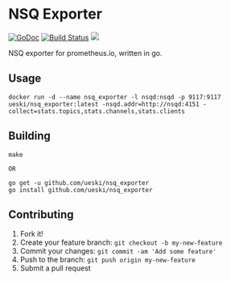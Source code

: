 # NSQ Exporter

[![GoDoc](https://godoc.org/github.com/ueski/nsq_exporter?status.svg)](https://godoc.org/github.com/ueski/nsq_exporter) [![Build Status](https://travis-ci.org/ueski/nsq_exporter.svg?branch=master)](https://travis-ci.org/ueski/nsq_exporter) [![](https://images.microbadger.com/badges/image/ueski/nsq_exporter.svg)](https://microbadger.com/images/ueski/nsq_exporter "Get your own image badge on microbadger.com")

NSQ exporter for prometheus.io, written in go.

## Usage

    docker run -d --name nsq_exporter -l nsqd:nsqd -p 9117:9117 ueski/nsq_exporter:latest -nsqd.addr=http://nsqd:4151 -collect=stats.topics,stats.channels,stats.clients

## Building

    make

    OR

    go get -u github.com/ueski/nsq_exporter
    go install github.com/ueski/nsq_exporter

## Contributing

1. Fork it!
2. Create your feature branch: `git checkout -b my-new-feature`
3. Commit your changes: `git commit -am 'Add some feature'`
4. Push to the branch: `git push origin my-new-feature`
5. Submit a pull request
